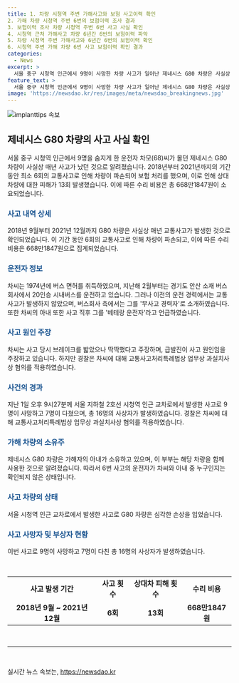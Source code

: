 ```yaml
---
title: 1. 차량 시청역 주변 가해사고와 보험 사고이력 확인
2. 가해 차량 시청역 주변 6번의 보험이력 조사 결과
3. 보험이력 조사 차량 시청역 주변 6번 사고 사실 확인
4. 시청역 근처 가해사고 차량 6년간 6번의 보험이력 파악
5. 차량 시청역 주변 가해사고와 6년간 6번의 보험이력 확인
6. 시청역 주변 가해 차량 6번 사고 보험이력 확인 결과
categories:
  - News
excerpt: >
  서울 중구 시청역 인근에서 9명이 사망한 차량 사고가 일어난 제네시스 G80 차량은 사실상 매년 사고가 발생한 것으로 확인돼, 2018년부터 2021년까지 최소 6회의 교통사고가 있었고 상대차 피해는 13회 발생했다. 운전자 차씨는 버스 운전 경력이 있는데, 이 차량을 운전한 것으로 알려졌으며, 사고 당시 브레이크를 밟았다고 주장하고 있다. 경찰은 차씨에게 업무상 과실치사상 혐의를 적용했다. 사망자 9명, 부상자 7명이 발생한 이 사고는 큰 충격을 주고 있다.
feature_text: >
  서울 중구 시청역 인근에서 9명이 사망한 차량 사고가 일어난 제네시스 G80 차량은 사실상 매년 사고가 발생한 것으로 확인돼, 2018년부터 2021년까지 최소 6회의 교통사고가 있었고 상대차 피해는 13회 발생했다. 운전자 차씨는 버스 운전 경력이 있는데, 이 차량을 운전한 것으로 알려졌으며, 사고 당시 브레이크를 밟았다고 주장하고 있다. 경찰은 차씨에게 업무상 과실치사상 혐의를 적용했다. 사망자 9명, 부상자 7명이 발생한 이 사고는 큰 충격을 주고 있다.
image: 'https://newsdao.kr/res/images/meta/newsdao_breakingnews.jpg'
---
```


<p><img src="https://newsdao.kr/res/images/meta/newsdao_breakingnews.jpg" alt="implanttips 속보" /></p>

<h2 data-ke-size="size26">제네시스 G80 차량의 사고 사실 확인</h2>

<p data-ke-size="size16">서울 중구 시청역 인근에서 9명을 숨지게 한 운전자 차모(68)씨가 몰던 제네시스 G80 차량이 사실상 매년 사고가 났던 것으로 알려졌습니다. 2018년부터 2021년까지의 기간 동안 최소 6회의 교통사고로 인해 차량이 파손되어 보험 처리를 했으며, 이로 인해 상대 차량에 대한 피해가 13회 발생했습니다. 이에 따른 수리 비용은 총 668만1847원이 소요되었습니다.</p>

<h3><b><span style="color: #1a5490;">사고 내역 상세</span></b></h3>

<p data-ke-size="size16">2018년 9월부터 2021년 12월까지 G80 차량은 사실상 매년 교통사고가 발생한 것으로 확인되었습니다. 이 기간 동안 6회의 교통사고로 인해 차량이 파손되고, 이에 따른 수리 비용은 668만1847원으로 집계되었습니다.</p>

<h3><b><span style="color: #1a5490;">운전자 정보</span></b></h3>

<p data-ke-size="size16">차씨는 1974년에 버스 면허를 취득하였으며, 지난해 2월부터는 경기도 안산 소재 버스회사에서 20인승 시내버스를 운전하고 있습니다. 그러나 이전의 운전 경력에서는 교통사고가 발생하지 않았으며, 버스회사 측에서는 그를 '무사고 경력자'로 소개하였습니다. 또한 차씨의 아내 또한 사고 직후 그를 '베테랑 운전자'라고 언급하였습니다.</p>

<h3><b><span style="color: #1a5490;">사고 원인 주장</span></b></h3>

<p data-ke-size="size16">차씨는 사고 당시 브레이크를 밟았으나 딱딱했다고 주장하며, 급발진이 사고 원인임을 주장하고 있습니다. 하지만 경찰은 차씨에 대해 교통사고처리특례법상 업무상 과실치사상 혐의를 적용하였습니다.</p>

<h3><b><span style="color: #1a5490;">사건의 경과</span></b></h3>

<p data-ke-size="size16">지난 1일 오후 9시27분께 서울 지하철 2호선 시청역 인근 교차로에서 발생한 사고로 9명이 사망하고 7명이 다쳤으며, 총 16명의 사상자가 발생하였습니다. 경찰은 차씨에 대해 교통사고처리특례법상 업무상 과실치사상 혐의를 적용하였습니다.</p>

<h3><b><span style="color: #1a5490;">가해 차량의 소유주</span></b></h3>

<p data-ke-size="size16">제네시스 G80 차량은 가해자의 아내가 소유하고 있으며, 이 부부는 해당 차량을 함께 사용한 것으로 알려졌습니다. 따라서 6번 사고의 운전자가 차씨와 아내 중 누구인지는 확인되지 않은 상태입니다.</p>

<h3><b><span style="color: #1a5490;">사고 차량의 상태</span></b></h3>

<p data-ke-size="size16">서울 시청역 인근 교차로에서 발생한 사고로 G80 차량은 심각한 손상을 입었습니다.</p>

<h3><b><span style="color: #1a5490;">사고 사망자 및 부상자 현황</span></b></h3>

<p data-ke-size="size16">이번 사고로 9명이 사망하고 7명이 다친 총 16명의 사상자가 발생하였습니다.</p>

<p data-ke-size="size16">&nbsp;</p>

<table>
   <tbody>
      <tr>
         <td style="text-align: center; height: 17px;"><b>사고 발생 기간</b></td>
         <td style="text-align: center; height: 17px;"><b>사고 횟수</b></td>
         <td style="text-align: center; height: 17px;"><b>상대차 피해 횟수</b></td>
         <td style="text-align: center; height: 17px;"><b>수리 비용</b></td>
      </tr>
      <tr>
         <td style="text-align: center; height: 17px;"><b>2018년 9월 ~ 2021년 12월</b></td>
         <td style="text-align: center; height: 17px;"><b>6회</b></td>
         <td style="text-align: center; height: 17px;"><b>13회</b></td>
         <td style="text-align: center; height: 17px;"><b>668만1847원</b></td>
      </tr>
   </tbody>
</table>

<p data-ke-size="size16">&nbsp;</p>

<hr>

<p data-ke-size="size16">&nbsp;</p>
실시간 뉴스 속보는, <a href="https://newsdao.kr" rel="dofollow">https://newsdao.kr</a>


